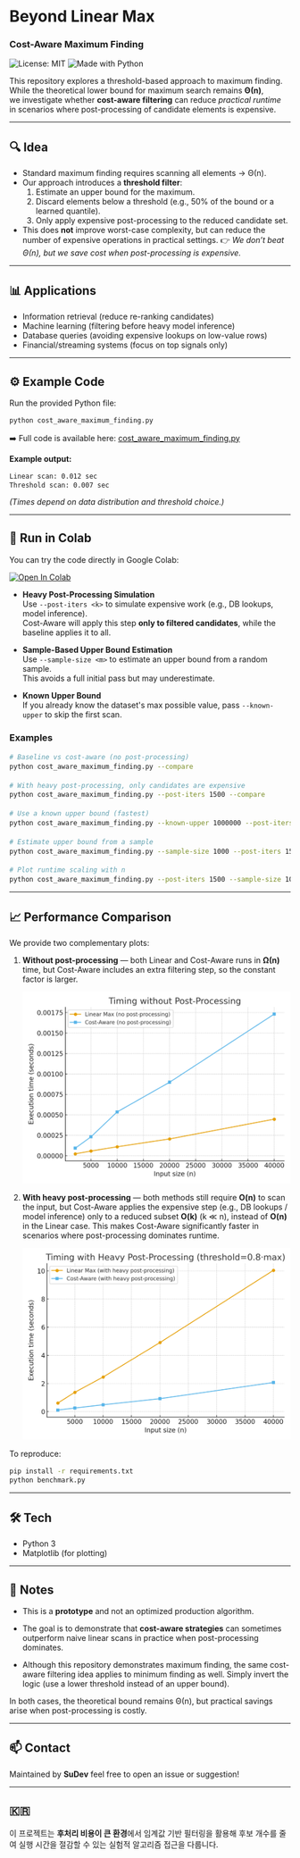 # Beyond Linear Max
### Cost-Aware Maximum Finding

![License: MIT](https://img.shields.io/badge/License-MIT-green.svg)
![Made with Python](https://img.shields.io/badge/Python-3.x-blue)

This repository explores a threshold-based approach to maximum finding.  
While the theoretical lower bound for maximum search remains **Θ(n)**,  
we investigate whether **cost-aware filtering** can reduce *practical runtime*  
in scenarios where post-processing of candidate elements is expensive.

---

## 🔍 Idea
- Standard maximum finding requires scanning all elements → Θ(n).
- Our approach introduces a **threshold filter**:
  1. Estimate an upper bound for the maximum.
  2. Discard elements below a threshold (e.g., 50% of the bound or a learned quantile).
  3. Only apply expensive post-processing to the reduced candidate set.
- This does **not** improve worst-case complexity, but can reduce the number of expensive operations in practical settings.
👉 *We don’t beat Θ(n), but we save cost when post-processing is expensive.*

---

## 📊 Applications
- Information retrieval (reduce re-ranking candidates)
- Machine learning (filtering before heavy model inference)
- Database queries (avoiding expensive lookups on low-value rows)
- Financial/streaming systems (focus on top signals only)

---

## ⚙️ Example Code
Run the provided Python file:

```bash
python cost_aware_maximum_finding.py
```

➡️ Full code is available here: [cost_aware_maximum_finding.py](./cost_aware_maximum_finding.py)


**Example output:**
```text
Linear scan: 0.012 sec
Threshold scan: 0.007 sec
```

*(Times depend on data distribution and threshold choice.)*

---

## 🚀 Run in Colab
You can try the code directly in Google Colab:

[![Open In Colab](https://colab.research.google.com/assets/colab-badge.svg)](https://colab.research.google.com/github/SuhnDev/Beyond-Linear-Max/blob/main/notebooks/demo.ipynb)

- **Heavy Post-Processing Simulation**  
  Use `--post-iters <k>` to simulate expensive work (e.g., DB lookups, model inference).  
  Cost-Aware will apply this step **only to filtered candidates**, while the baseline applies it to all.

- **Sample-Based Upper Bound Estimation**  
  Use `--sample-size <m>` to estimate an upper bound from a random sample.  
  This avoids a full initial pass but may underestimate.

- **Known Upper Bound**  
  If you already know the dataset's max possible value, pass `--known-upper` to skip the first scan.

### Examples

```bash
# Baseline vs cost-aware (no post-processing)
python cost_aware_maximum_finding.py --compare

# With heavy post-processing, only candidates are expensive
python cost_aware_maximum_finding.py --post-iters 1500 --compare

# Use a known upper bound (fastest)
python cost_aware_maximum_finding.py --known-upper 1000000 --post-iters 1500 --compare

# Estimate upper bound from a sample
python cost_aware_maximum_finding.py --sample-size 1000 --post-iters 1500 --compare

# Plot runtime scaling with n
python cost_aware_maximum_finding.py --post-iters 1500 --sample-size 1000 --compare --plot
```
---

## 📈 Performance Comparison

We provide two complementary plots:

1. **Without post-processing** — both Linear and Cost-Aware runs in **Ω(n)** time,
but Cost-Aware includes an extra filtering step, so the constant factor is larger.
   
   ![no-post](./benchmark_no_post.png)

2. **With heavy post-processing** — both methods still require **O(n)** to scan the input, but Cost-Aware applies the expensive step (e.g., DB lookups / model inference) only to a reduced subset **O(k)** (k ≪ n), instead of **O(n)** in the Linear case. This makes Cost-Aware significantly faster in scenarios where post-processing dominates runtime.
   
   ![with-post](./benchmark_with_post.png)

To reproduce:

```bash
pip install -r requirements.txt
python benchmark.py
```

---

## 🛠️ Tech
- Python 3
- Matplotlib (for plotting)

---

## 📌 Notes
- This is a **prototype** and not an optimized production algorithm.
- The goal is to demonstrate that **cost-aware strategies** can sometimes outperform naive linear scans in practice when post-processing dominates.
  
- Although this repository demonstrates maximum finding, the same cost-aware filtering idea applies to minimum finding as well.
Simply invert the logic (use a lower threshold instead of an upper bound).

In both cases, the theoretical bound remains Θ(n), but practical savings arise when post-processing is costly.

---

## 📫 Contact
Maintained by **SuDev**
feel free to open an issue or suggestion!

---

## 🇰🇷
이 프로젝트는 **후처리 비용이 큰 환경**에서 
임계값 기반 필터링을 활용해 
후보 개수를 줄여 실행 시간을 절감할 수 있는 
실험적 알고리즘 접근을 다룹니다.
